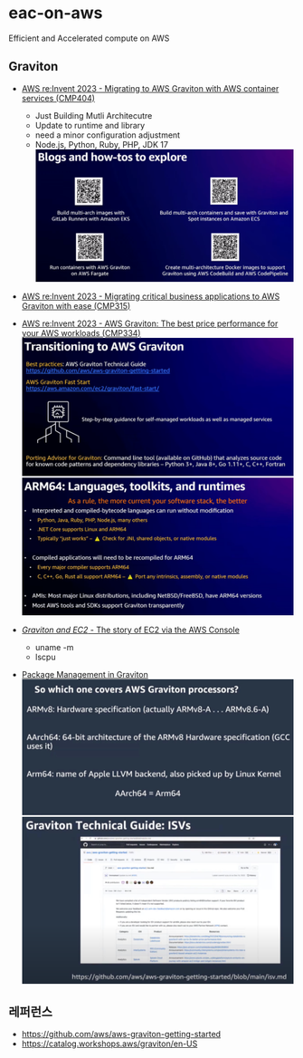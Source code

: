 # eac-on-aws
Efficient and Accelerated compute on AWS



## Graviton ##

* [AWS re:Invent 2023 - Migrating to AWS Graviton with AWS container services (CMP404)](https://www.youtube.com/watch?v=9JZVomrx6uQ&list=PLhr1KZpdzuke0JqsnC-b-ohUWuiyNUNAe)
  - Just Building Mutli Architecutre
  - Update to runtime and library
  - need a minor configuration adjustment
  - Node.js, Python, Ruby, PHP, JDK 17 
![](https://github.com/gnosia93/eac-on-aws/blob/main/images/graviton-blog-1.png)


* [AWS re:Invent 2023 - Migrating critical business applications to AWS Graviton with ease (CMP315)](https://www.youtube.com/watch?v=9W0j__k5afg&list=PLhr1KZpdzuke0JqsnC-b-ohUWuiyNUNAe&index=3)



* [AWS re:Invent 2023 - AWS Graviton: The best price performance for your AWS workloads (CMP334)](https://www.youtube.com/watch?v=T_hMIjKtSr4&list=PLhr1KZpdzuke0JqsnC-b-ohUWuiyNUNAe&index=3)
![](https://github.com/gnosia93/eac-on-aws/blob/main/images/graviton-2.png)
![](https://github.com/gnosia93/eac-on-aws/blob/main/images/graviton-3.png)


* [*Graviton and EC2* - The story of EC2 via the AWS Console](https://www.youtube.com/watch?v=yAf6-A8Zso4&list=PLhr1KZpdzuke0JqsnC-b-ohUWuiyNUNAe&index=4)
  - uname -m
  - lscpu

* [Package Management in Graviton](https://www.youtube.com/watch?v=ysmvoO4DgB8&list=PLhr1KZpdzuke0JqsnC-b-ohUWuiyNUNAe&index=5)
  ![](https://github.com/gnosia93/eac-on-aws/blob/main/images/graviton-arm.png)
  ![](https://github.com/gnosia93/eac-on-aws/blob/main/images/graviton-isv.png)
  



## 레퍼런스 ##

* https://github.com/aws/aws-graviton-getting-started
* https://catalog.workshops.aws/graviton/en-US
